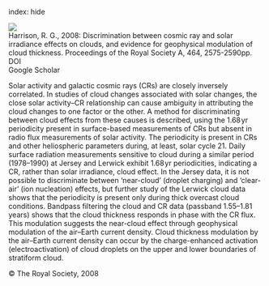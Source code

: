 index: hide

<div class="Citation">
    <div class="Citation-thumb CitationThumb-linked"  data-href="https://doi.org/10.1098/rspa.2008.0081">
      <img src="https://static.claimspace.cloud/climate-study-static/refs/thumbs/7/Harrison_2008-thumb.png" />
    </div>

  <div class="Citation-body">
    <div class="Citation-text">Harrison, R. G., 2008: Discrimination between cosmic ray and solar irradiance effects on clouds, and evidence for geophysical modulation of cloud thickness. <span class="Article-journal">Proceedings of the Royal Society A, </span><span class="Article-volume">464, </span>2575-2590pp.</div>
    <div class="Citation-links">
      <div class="CitationLink" data-href="https://doi.org/10.1098/rspa.2008.0081">
        <div class="CitationLink-icon CitationLink-Doi"></div>
        <div class="CitationLink-text">DOI</div>
      </div>
      <div class="CitationLink" data-href="https://scholar.google.com/scholar?q=10.1098/rspa.2008.0081">
        <div class="CitationLink-icon CitationLink-Scholar"></div>
        <div class="CitationLink-text">Google Scholar</div>
      </div>
    </div>
  </div>
</div>

Solar activity and galactic cosmic rays (CRs) are closely inversely correlated. In studies of cloud changes associated with solar changes, the close solar activity–CR relationship can cause ambiguity in attributing the cloud changes to one factor or the other. A method for discriminating between cloud effects from these causes is described, using the 1.68 yr periodicity present in surface-based measurements of CRs but absent in radio flux measurements of solar activity. The periodicity is present in CRs and other heliospheric parameters during, at least, solar cycle 21. Daily surface radiation measurements sensitive to cloud during a similar period (1978–1990) at Jersey and Lerwick exhibit 1.68 yr periodicities, indicating a CR, rather than solar irradiance, cloud effect. In the Jersey data, it is not possible to discriminate between ‘near-cloud’ (droplet charging) and ‘clear-air’ (ion nucleation) effects, but further study of the Lerwick cloud data shows that the periodicity is present only during thick overcast cloud conditions. Bandpass filtering the cloud and CR data (passband 1.55–1.81 years) shows that the cloud thickness responds in phase with the CR flux. This modulation suggests the near-cloud effect through geophysical modulation of the air–Earth current density. Cloud thickness modulation by the air–Earth current density can occur by the charge-enhanced activation (electroactivation) of cloud droplets on the upper and lower boundaries of stratiform cloud.

<div class="Citation-copy">
&copy; The Royal Society, 2008
</div>